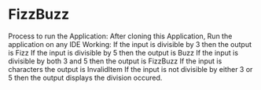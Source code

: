 # FizzBuzz
Process to run the Application:
After cloning this Application, Run the application on any IDE
Working:
If the input is divisible by 3 then the output is Fizz
If the input is divisible by 5 then the output is Buzz
If the input is divisible by both 3 and 5 then the output is FizzBuzz
If the input is characters the output is InvalidItem
If the input is not divisible by either 3 or 5 then the output displays the division occured.
